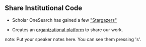 <span class="fa fa-star fa-3x"></span>

##  Share Institutional Code

* Scholar OneSearch has gained a few ["Stargazers"](https://github.com/NEU-Libraries/scholar-onesearch/stargazers)

* Creates an [organizational platform](https://github.com/NEU-Libraries) to share our work.

note:
    Put your speaker notes here.
    You can see them pressing 's'.
